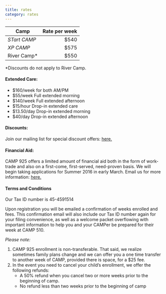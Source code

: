 ```yaml
---
title: rates
category: rates
---
```


| Camp | Rate per week |
| ---- | ------------: |
| _STart CAMP_ |$540|
|_XP CAMP_ |$575|
| River Camp&#42; | $550 |


&#42;Discounts do not apply to River Camp.

#### __Extended Care:__

   * $160/week for both AM/PM
   * $55/week Full extended morning
   * $140/week Full extended afternoon
   * $15/hour Drop-in extended care
   * $13.50/day Drop-in extended morning
   * $40/day Drop-in extended afternoon

#### __Discounts:__

Join our mailing list for special discount offers: <a href="/subscribe.html" >here.</a>


#### __Financial Aid:__

CAMP 925 offers a limited amount of financial aid both in the form of work-trade and also on a first-come, first-served, need-proven basis. We will begin taking applications for Summer 2016 in early March. Email us for more information: <a href="mailto:{{ site.email }}">here.</a>

#### __Terms and Conditions__

Our Tax ID number is 45-4591514

Upon registration you will be emailed a confirmation of weeks enrolled and fees. This confirmation email will also include our Tax ID number again for your filing convenience, as well as a welcome packet overflowing with important information to help you and your CAMPer be prepared for their week at CAMP 510.

_Please note:_

1. CAMP 925 enrollment is non-transferable.
	That said, we realize sometimes family plans change and we can offer you a one time transfer to another week of CAMP, provided there is space, for a $25 fee.
2. In the event you need to cancel your child’s enrollment, we offer the following refunds:
   * A 50% refund when you cancel two or more weeks prior to the beginning of camp.
   * No refund less than two weeks prior to the beginning of camp